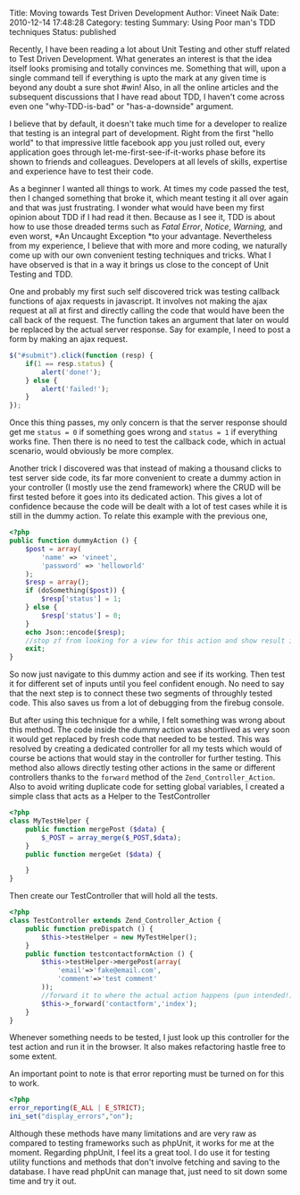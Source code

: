 Title: Moving towards Test Driven Development
Author: Vineet Naik
Date: 2010-12-14 17:48:28
Category: testing
Summary: Using Poor man's TDD techniques
Status: published

Recently, I have been reading a lot about Unit Testing and other stuff
related to Test Driven Development. What generates an interest is that
the idea itself looks promising and totally convinces me. Something
that will, upon a single command tell if everything is upto the mark
at any given time is beyond any doubt a sure shot #win! Also, in all
the online articles and the subsequent discussions that I have read
about TDD, I haven't come across even one "why-TDD-is-bad" or
"has-a-downside" argument.

I believe that by default, it doesn't take much time for a developer
to realize that testing is an integral part of development. Right from
the first "hello world" to that impressive little facebook app you
just rolled out, every application goes through
let-me-first-see-if-it-works phase before its shown to friends and
colleagues. Developers at all levels of skills, expertise and
experience have to test their code.

As a beginner I wanted all things to work. At times my code passed the
test, then I changed something that broke it, which meant testing it
all over again and that was just frustrating. I wonder what would have
been my first opinion about TDD if I had read it then. Because as I
see it, TDD is about how to use those dreaded terms such as *Fatal
Error*, *Notice*, *Warning,* and even worst, *An Uncaught Exception
*to your advantage. Nevertheless from my experience, I believe that
with more and more coding, we naturally come up with our own
convenient testing techniques and tricks. What I have observed is that
in a way it brings us close to the concept of Unit Testing and TDD.

One and probably my first such self discovered trick was testing
callback functions of ajax requests in javascript. It involves not
making the ajax request at all at first and directly calling the code
that would have been the call back of the request. The function takes
an argument that later on would be replaced by the actual server
response. Say for example, I need to post a form by making an ajax
request.

```javascript
$("#submit").click(function (resp) {
    if(1 == resp.status) {
        alert('done!');
    } else {
        alert('failed!');
    }
});
```

Once this thing passes, my only concern is that the server response
should get me ``status = 0`` if something goes wrong and ``status =
1`` if everything works fine. Then there is no need to test the
callback code, which in actual scenario, would obviously be more
complex.

Another trick I discovered was that instead of making a thousand
clicks to test server side code, its far more convenient to create a
dummy action in your controller (I mostly use the zend framework)
where the CRUD will be first tested before it goes into its dedicated
action. This gives a lot of confidence because the code will be dealt
with a lot of test cases while it is still in the dummy action. To
relate this example with the previous one,

```php
<?php
public function dummyAction () {
    $post = array(
        'name' => 'vineet',
        'password' => 'helloworld'
    );
    $resp = array();
    if (doSomething($post)) {
        $resp['status'] = 1;
    } else {
        $resp['status'] = 0;
    }
    echo Json::encode($resp);
    //stop zf from looking for a view for this action and show result in browser for now
    exit;
}
```

So now just navigate to this dummy action and see if its working. Then
test it for different set of inputs until you feel confident
enough. No need to say that the next step is to connect these two
segments of throughly tested code. This also saves us from a lot of
debugging from the firebug console.

But after using this technique for a while, I felt something was wrong
about this method. The code inside the dummy action was shortlived as
very soon it would get replaced by fresh code that needed to be
tested. This was resolved by creating a dedicated controller for all
my tests which would of course be actions that would stay in the
controller for further testing. This method also allows directly
testing other actions in the same or different controllers thanks to
the ``forward`` method of the ``Zend_Controller_Action``. Also to avoid
writing duplicate code for setting global variables, I created a
simple class that acts as a Helper to the TestController

```php
<?php
class MyTestHelper {
    public function mergePost ($data) {
        $_POST = array_merge($_POST,$data);
    }
    public function mergeGet ($data) {

    }
}
```

Then create our TestController that will hold all the tests.

```php
<?php
class TestController extends Zend_Controller_Action {
    public function preDispatch () {
        $this->testHelper = new MyTestHelper();
    }
    public function testcontactformAction () {
        $this->testHelper->mergePost(array(
            'email'=>'fake@email.com',
            'comment'=>'test comment'
        ));
        //forward it to where the actual action happens (pun intended!)
        $this->_forward('contactform','index');
    }
}
```

Whenever something needs to be tested, I just look up this controller
for the test action and run it in the browser. It also makes
refactoring hastle free to some extent.

An important point to note is that error reporting must be turned on
for this to work.

```php
<?php
error_reporting(E_ALL | E_STRICT);
ini_set("display_errors","on");
```

Although these methods have many limitations and are very raw as
compared to testing frameworks such as phpUnit, it works for me at the
moment. Regarding phpUnit, I feel its a great tool. I do use it for
testing utility functions and methods that don't involve fetching and
saving to the database. I have read phpUnit can manage that, just need
to sit down some time and try it out.
